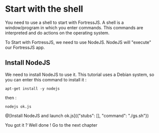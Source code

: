 # Start with the shell

You need to use a shell to start with FortressJS. A shell is a window/program in which you enter commands. This commands are interpreted and do actions on the operating system.

To Start with FortressJS, we need to use NodeJS. NodeJS will "execute" our FortressJS app.


## Install NodeJS

We need to install NodeJS to use it. This tutorial uses a Debian system, so you can enter this command to install it :

`apt-get install -y nodejs`

then :

`nodejs ok.js`

@[Install NodeJS and launch ok.js]({"stubs": [], "command": "./gs.sh"})

You got it ? Well done ! Go to the next chapter
